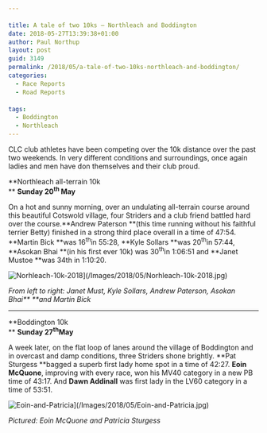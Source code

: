 ```yaml
---

title: A tale of two 10ks – Northleach and Boddington
date: 2018-05-27T13:39:38+01:00
author: Paul Northup
layout: post
guid: 3149
permalink: /2018/05/a-tale-of-two-10ks-northleach-and-boddington/
categories:
  - Race Reports
  - Road Reports

tags:
  - Boddington
  - Northleach
---
```

CLC club athletes have been competing over the 10k distance over the past two weekends. In very different conditions and surroundings, once again ladies and men have don themselves and their club proud.

**Northleach all-terrain 10k  
** **Sunday 20<sup>th </sup>May**

On a hot and sunny morning, over an undulating all-terrain course around this beautiful Cotswold village, four Striders and a club friend battled hard over the course.**Andrew Paterson **(this time running without his faithful terrier Betty) finished in a strong third place overall in a time of 47:54. **Martin Bick **was 16<sup>th</sup>in 55:28, **Kyle Sollars **was 20<sup>th</sup>in 57:44, **Asokan Bhai **(in his first ever 10k) was 30<sup>th</sup>in 1:06:51 and **Janet Mustoe **was 34th in 1:10:20.

<img  src="/Images/2018/05/Norhleach-10k-2018.jpg" alt="Norhleach-10k-2018" width="800" height="800" srcset="/Images/2018/05/Norhleach-10k-2018.jpg 960w, /Images/2018/05/Norhleach-10k-2018-150x150.jpg 150w, /Images/2018/05/Norhleach-10k-2018-300x300.jpg 300w, /Images/2018/05/Norhleach-10k-2018-768x768.jpg 768w" sizes="(max-width: 800px) 100vw, 800px" />](/Images/2018/05/Norhleach-10k-2018.jpg)

_From left to right: Janet Must, Kyle Sollars, Andrew Paterson, Asokan Bhai** **and Martin Bick_

* * *

**Boddington 10k  
** **Sunday 27<sup>th</sup>May**

A week later, on the flat loop of lanes around the village of Boddington and in overcast and damp conditions, three Striders shone brightly. **Pat Sturgess **bagged a superb first lady home spot in a time of 42:27. **Eoin McQuone**, improving with every race, won his MV40 category in a new PB time of 43:17. And **Dawn Addinall** was first lady in the LV60 category in a time of 53:51.

<img  src="/Images/2018/05/Eoin-and-Patricia.jpg" alt="Eoin-and-Patricia" width="800" height="1067" srcset="/Images/2018/05/Eoin-and-Patricia.jpg 720w, /Images/2018/05/Eoin-and-Patricia-225x300.jpg 225w" sizes="(max-width: 800px) 100vw, 800px" />](/Images/2018/05/Eoin-and-Patricia.jpg)

_Pictured: Eoin McQuone and Patricia Sturgess_